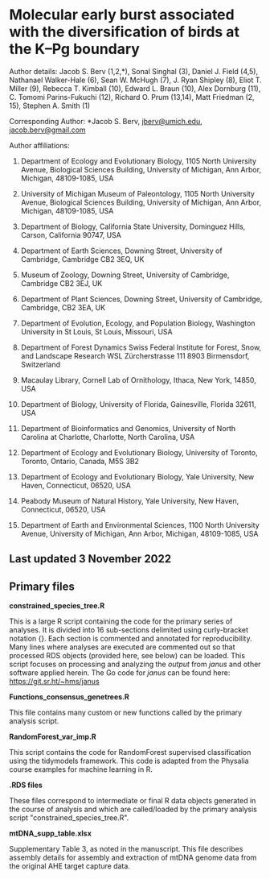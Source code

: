# Molecular early burst associated with the diversification of birds at the K–Pg boundary
Author details: Jacob S. Berv (1,2,*), Sonal Singhal (3), Daniel J.
Field (4,5), Nathanael Walker-Hale (6), Sean W. McHugh (7), J. Ryan
Shipley (8), Eliot T. Miller (9), Rebecca T. Kimball (10), Edward L.
Braun (10), Alex Dornburg (11), C. Tomomi Parins-Fukuchi (12), Richard
O. Prum (13,14), Matt Friedman (2, 15), Stephen A. Smith (1)

Corresponding Author: *Jacob S. Berv, jberv@umich.edu,
jacob.berv@gmail.com

Author affiliations:

1.	Department of Ecology and Evolutionary Biology, 1105 North
University Avenue, Biological Sciences Building, University of Michigan,
Ann Arbor, Michigan, 48109-1085, USA

2.	University of Michigan Museum of Paleontology, 1105 North
University Avenue, Biological Sciences Building, University of Michigan,
Ann Arbor, Michigan, 48109-1085, USA

3.	Department of Biology, California State University, Dominguez
Hills, Carson, California 90747, USA

4.	Department of Earth Sciences, Downing Street, University of
Cambridge, Cambridge CB2 3EQ, UK

5.	Museum of Zoology, Downing Street, University of Cambridge,
Cambridge CB2 3EJ, UK

6.	Department of Plant Sciences, Downing Street, University of
Cambridge, Cambridge, CB2 3EA, UK

7.	Department of Evolution, Ecology, and Population Biology,
Washington University in St Louis, St Louis, Missouri, USA

8.	Department of Forest Dynamics Swiss Federal Institute for Forest,
Snow, and Landscape Research WSL Zürcherstrasse 111 8903 Birmensdorf,
Switzerland

9.	Macaulay Library, Cornell Lab of Ornithology, Ithaca, New York,
14850, USA

10.	Department of Biology, University of Florida, Gainesville,
Florida 32611, USA

11.	Department of Bioinformatics and Genomics, University of North
Carolina at Charlotte, Charlotte, North Carolina, USA

12.	Department of Ecology and Evolutionary Biology, University of
Toronto, Toronto, Ontario, Canada, M5S 3B2

13.	Department of Ecology and Evolutionary Biology, Yale University,
New Haven, Connecticut, 06520, USA

14.	Peabody Museum of Natural History, Yale University, New Haven,
Connecticut, 06520, USA

15.	Department of Earth and Environmental Sciences, 1100 North
University Avenue, University of Michigan, Ann Arbor, Michigan,
48109-1085, USA

## Last updated 3 November 2022

## Primary files

**constrained_species_tree.R**

This is a large R script containing the code for the primary 
series of analyses. It is divided into 16 sub-sections delimited 
using curly-bracket notation {}. Each section is commented and 
annotated for reproducibility. Many lines where analyses are 
executed are commented out so that processed RDS objects (provided 
here, see below) can be loaded. This script focuses on processing
and analyzing the *output* from *janus* and other software applied
herein. The Go code for *janus* can be found here: https://git.sr.ht/~hms/janus

**Functions_consensus_genetrees.R**

This file contains many custom or new functions called by the 
primary analysis script.

**RandomForest_var_imp.R**

This script contains the code for RandomForest supervised 
classification using the tidymodels framework. This code is 
adapted from the Physalia course examples for machine learning 
in R.

**.RDS files**

These files correspond to intermediate or final R data objects 
generated in the course of analysis and which are called/loaded 
by the primary analysis script "constrained_species_tree.R".

**mtDNA_supp_table.xlsx**

Supplementary Table 3, as noted in the manuscript. This file
describes assembly details for assembly and extraction of 
mtDNA genome data from the original AHE target capture data.
